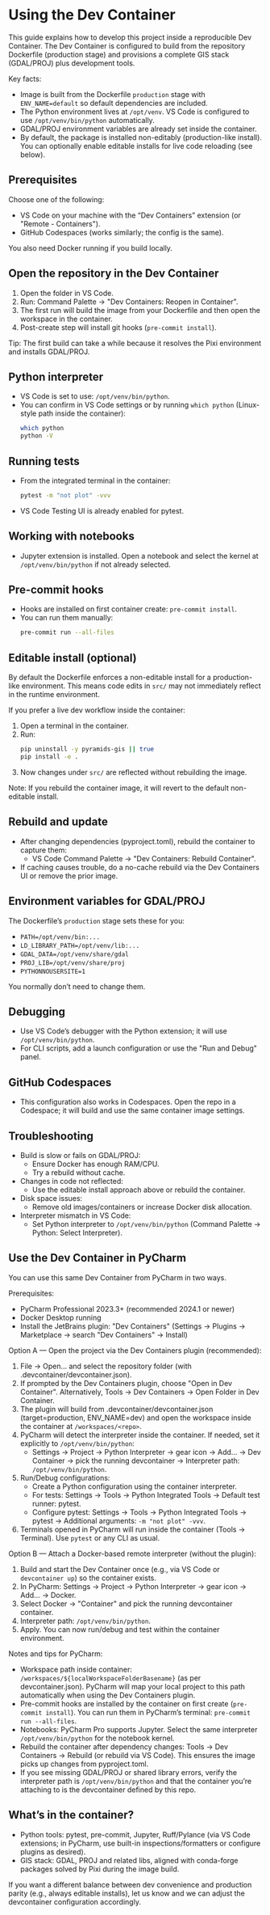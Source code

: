 # Using the Dev Container

This guide explains how to develop this project inside a reproducible Dev Container. The Dev Container is configured to 
build from the repository Dockerfile (production stage) and provisions a complete GIS stack (GDAL/PROJ) plus development tools.

Key facts:
- Image is built from the Dockerfile `production` stage with `ENV_NAME=default` so default dependencies are included.
- The Python environment lives at `/opt/venv`. VS Code is configured to use `/opt/venv/bin/python` automatically.
- GDAL/PROJ environment variables are already set inside the container.
- By default, the package is installed non-editably (production-like install). You can optionally enable editable installs 
for live code reloading (see below).

## Prerequisites

Choose one of the following:
- VS Code on your machine with the “Dev Containers” extension (or "Remote - Containers").
- GitHub Codespaces (works similarly; the config is the same).

You also need Docker running if you build locally.

## Open the repository in the Dev Container

1. Open the folder in VS Code.
2. Run: Command Palette → "Dev Containers: Reopen in Container".
3. The first run will build the image from your Dockerfile and then open the workspace in the container.
4. Post-create step will install git hooks (`pre-commit install`).

Tip: The first build can take a while because it resolves the Pixi environment and installs GDAL/PROJ.

## Python interpreter

- VS Code is set to use: `/opt/venv/bin/python`.
- You can confirm in VS Code settings or by running `which python` (Linux-style path inside the container):
  ```bash
  which python
  python -V
  ```

## Running tests

- From the integrated terminal in the container:
  ```bash
  pytest -m "not plot" -vvv
  ```
- VS Code Testing UI is already enabled for pytest.

## Working with notebooks

- Jupyter extension is installed. Open a notebook and select the kernel at `/opt/venv/bin/python` if not already selected.

## Pre-commit hooks

- Hooks are installed on first container create: `pre-commit install`.
- You can run them manually:
  ```bash
  pre-commit run --all-files
  ```

## Editable install (optional)

By default the Dockerfile enforces a non-editable install for a production-like environment. This means code edits in `src/` may not immediately reflect in the runtime environment.

If you prefer a live dev workflow inside the container:
1. Open a terminal in the container.
2. Run:
   ```bash
   pip uninstall -y pyramids-gis || true
   pip install -e .
   ```
3. Now changes under `src/` are reflected without rebuilding the image.

Note: If you rebuild the container image, it will revert to the default non-editable install.

## Rebuild and update

- After changing dependencies (pyproject.toml), rebuild the container to capture them:
  - VS Code Command Palette → "Dev Containers: Rebuild Container".
- If caching causes trouble, do a no-cache rebuild via the Dev Containers UI or remove the prior image.

## Environment variables for GDAL/PROJ

The Dockerfile’s `production` stage sets these for you:
- `PATH=/opt/venv/bin:...`
- `LD_LIBRARY_PATH=/opt/venv/lib:...`
- `GDAL_DATA=/opt/venv/share/gdal`
- `PROJ_LIB=/opt/venv/share/proj`
- `PYTHONNOUSERSITE=1`

You normally don’t need to change them.

## Debugging

- Use VS Code’s debugger with the Python extension; it will use `/opt/venv/bin/python`.
- For CLI scripts, add a launch configuration or use the "Run and Debug" panel.

## GitHub Codespaces

- This configuration also works in Codespaces. Open the repo in a Codespace; it will build and use the same container image settings.

## Troubleshooting

- Build is slow or fails on GDAL/PROJ:
  - Ensure Docker has enough RAM/CPU.
  - Try a rebuild without cache.
- Changes in code not reflected:
  - Use the editable install approach above or rebuild the container.
- Disk space issues:
  - Remove old images/containers or increase Docker disk allocation.
- Interpreter mismatch in VS Code:
  - Set Python interpreter to `/opt/venv/bin/python` (Command Palette → Python: Select Interpreter).

## Use the Dev Container in PyCharm

You can use this same Dev Container from PyCharm in two ways.

Prerequisites:
- PyCharm Professional 2023.3+ (recommended 2024.1 or newer)
- Docker Desktop running
- Install the JetBrains plugin: "Dev Containers" (Settings → Plugins → Marketplace → search "Dev Containers" → Install)

Option A — Open the project via the Dev Containers plugin (recommended):
1. File → Open… and select the repository folder (with .devcontainer/devcontainer.json).
2. If prompted by the Dev Containers plugin, choose "Open in Dev Container". Alternatively, Tools → Dev Containers → Open Folder in Dev Container.
3. The plugin will build from .devcontainer/devcontainer.json (target=production, ENV_NAME=dev) and open the workspace inside the container at `/workspaces/<repo>`.
4. PyCharm will detect the interpreter inside the container. If needed, set it explicitly to `/opt/venv/bin/python`:
   - Settings → Project → Python Interpreter → gear icon → Add… → Dev Container → pick the running devcontainer → Interpreter path: `/opt/venv/bin/python`.
5. Run/Debug configurations:
   - Create a Python configuration using the container interpreter.
   - For tests: Settings → Tools → Python Integrated Tools → Default test runner: pytest.
   - Configure pytest: Settings → Tools → Python Integrated Tools → pytest → Additional arguments: `-m "not plot" -vvv`.
6. Terminals opened in PyCharm will run inside the container (Tools → Terminal). Use `pytest` or any CLI as usual.

Option B — Attach a Docker-based remote interpreter (without the plugin):
1. Build and start the Dev Container once (e.g., via VS Code or `devcontainer up`) so the container exists.
2. In PyCharm: Settings → Project → Python Interpreter → gear icon → Add… → Docker.
3. Select Docker → "Container" and pick the running devcontainer container.
4. Interpreter path: `/opt/venv/bin/python`.
5. Apply. You can now run/debug and test within the container environment.

Notes and tips for PyCharm:
- Workspace path inside container: `/workspaces/${localWorkspaceFolderBasename}` (as per devcontainer.json). PyCharm will map your local project to this path automatically when using the Dev Containers plugin.
- Pre-commit hooks are installed by the container on first create (`pre-commit install`). You can run them in PyCharm’s terminal: `pre-commit run --all-files`.
- Notebooks: PyCharm Pro supports Jupyter. Select the same interpreter `/opt/venv/bin/python` for the notebook kernel.
- Rebuild the container after dependency changes: Tools → Dev Containers → Rebuild (or rebuild via VS Code). This ensures the image picks up changes from pyproject.toml.
- If you see missing GDAL/PROJ or shared library errors, verify the interpreter path is `/opt/venv/bin/python` and that the container you’re attaching to is the devcontainer defined by this repo.

## What’s in the container?

- Python tools: pytest, pre-commit, Jupyter, Ruff/Pylance (via VS Code extensions; in PyCharm, use built-in inspections/formatters or configure plugins as desired).
- GIS stack: GDAL, PROJ and related libs, aligned with conda-forge packages solved by Pixi during the image build.

If you want a different balance between dev convenience and production parity (e.g., always editable installs), let us know and we can adjust the devcontainer configuration accordingly.
